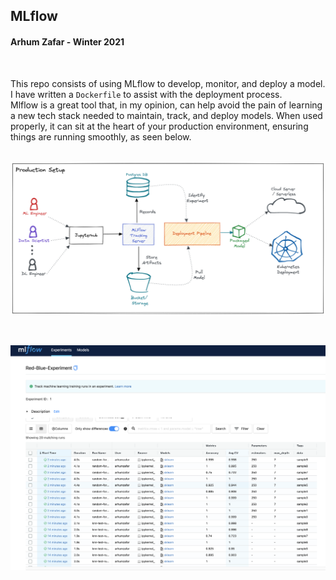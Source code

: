 ## MLflow

#### Arhum Zafar - Winter 2021
<br>


This repo consists of using MLflow to develop, monitor, and deploy a model. I have written a `Dockerfile` to assist with the deployment process.
<br>
Mlflow is a great tool that, in my opinion, can help avoid the pain of learning a new tech stack needed to maintain, track, and deploy models. When used properly, it can sit at the heart of your production environment, ensuring things are running smoothly, as seen below.
<br>
<br>

<p align="center">
  <img src="chart.png" width="1300"/>
</p>

<br>

<p align="center">
  <img src="ss.png" width="1300"/>
</p>

